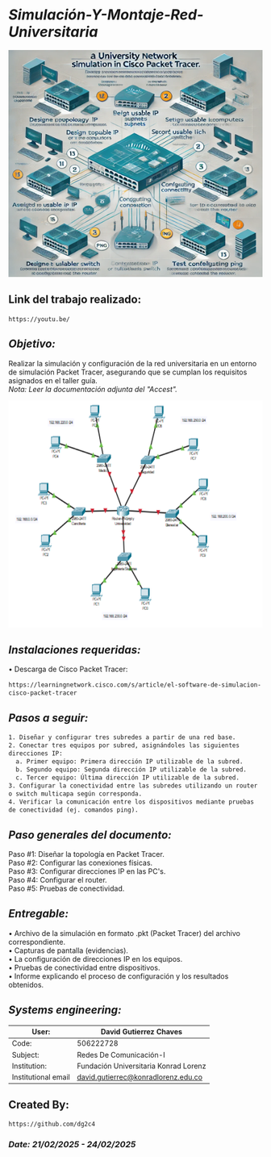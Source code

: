 # *Simulación-Y-Montaje-Red-Universitaria*
<p align="center">
  <img width="800" height="450" src="https://github.com/dg2c4/Simulacion-Y-Montaje-Red-Universitaria/blob/main/Assets/CicoPacketNetwork.webp" alt="Redes">
</p>

## Link del trabajo realizado:
    https://youtu.be/

## *Objetivo:* 
Realizar la simulación y configuración de la red universitaria en un entorno de simulación Packet Tracer, asegurando que se cumplan los requisitos asignados en el taller guía.\
*Nota: Leer la documentación adjunta del "Accest".*

<p align="center">
  <img width="700" height="450" src="https://github.com/dg2c4/Simulacion-Y-Montaje-Red-Universitaria/blob/main/Assets/RedesSolution.png" alt="Redes">
</p>

## *Instalaciones requeridas:*
  • Descarga de Cisco Packet Tracer:
  
    https://learningnetwork.cisco.com/s/article/el-software-de-simulacion-cisco-packet-tracer

## *Pasos a seguir:*
    1. Diseñar y configurar tres subredes a partir de una red base.
    2. Conectar tres equipos por subred, asignándoles las siguientes direcciones IP:
      a. Primer equipo: Primera dirección IP utilizable de la subred.
      b. Segundo equipo: Segunda dirección IP utilizable de la subred.
      c. Tercer equipo: Última dirección IP utilizable de la subred.
    3. Configurar la conectividad entre las subredes utilizando un router o switch multicapa según corresponda.
    4. Verificar la comunicación entre los dispositivos mediante pruebas de conectividad (ej. comandos ping).

## *Paso generales del documento:*
  Paso #1: Diseñar la topología en Packet Tracer.\
  Paso #2: Configurar las conexiones físicas.\
  Paso #3: Configurar direcciones IP en las PC's.\
  Paso #4: Configurar el router.\
  Paso #5: Pruebas de conectividad.

## *Entregable:*
• Archivo de la simulación en formato .pkt (Packet Tracer) del archivo correspondiente.\
• Capturas de pantalla (evidencias).\
• La configuración de direcciones IP en los equipos.\
• Pruebas de conectividad entre dispositivos.\
• Informe explicando el proceso de configuración y los resultados obtenidos.


## *Systems engineering:*
| User: | David Gutierrez Chaves |
|------|--------|
| Code: | 506222728 |
| Subject: | Redes De Comunicación-I |
| Institution: | Fundación Universitaria Konrad Lorenz |
| Institutional email | david.gutierrec@konradlorenz.edu.co |
  
## Created By:
    https://github.com/dg2c4
    
### *Date: 21/02/2025 - 24/02/2025*
